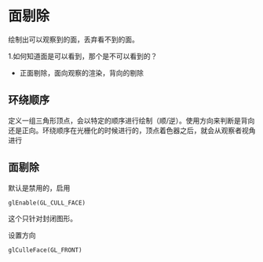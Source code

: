 # 面剔除

绘制出可以观察到的面，丢弃看不到的面。

1.如何知道面是可以看到，那个是不可以看到的？
- 正面剔除，面向观察的渲染，背向的剔除


## 环绕顺序

定义一组三角形顶点，会以特定的顺序进行绘制（顺/逆）。使用方向来判断是背向还是正向。环绕顺序在光栅化的时候进行的，顶点着色器之后，就会从观察者视角进行

## 面剔除

默认是禁用的，启用

```
glEnable(GL_CULL_FACE)
```

这个只针对封闭图形。

设置方向

```
glCulleFace(GL_FRONT)
```